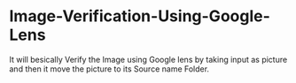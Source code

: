 # Image-Verification-Using-Google-Lens
It will besically Verify the Image using Google lens by taking input as picture and then it move the picture to its Source name Folder.
